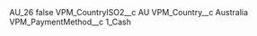 <?xml version="1.0" encoding="UTF-8"?>
<CustomMetadata xmlns="http://soap.sforce.com/2006/04/metadata" xmlns:xsi="http://www.w3.org/2001/XMLSchema-instance" xmlns:xsd="http://www.w3.org/2001/XMLSchema">
    <label>AU_26</label>
    <protected>false</protected>
    <values>
        <field>VPM_CountryISO2__c</field>
        <value xsi:type="xsd:string">AU</value>
    </values>
    <values>
        <field>VPM_Country__c</field>
        <value xsi:type="xsd:string">Australia</value>
    </values>
    <values>
        <field>VPM_PaymentMethod__c</field>
        <value xsi:type="xsd:string">1_Cash</value>
    </values>
</CustomMetadata>
